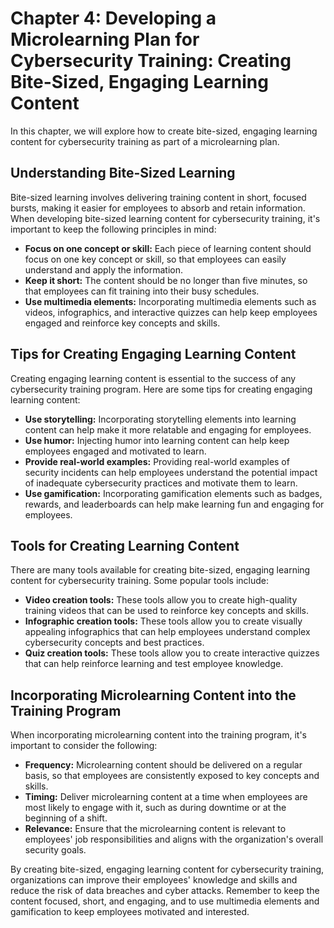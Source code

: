 Chapter 4: Developing a Microlearning Plan for Cybersecurity Training: Creating Bite-Sized, Engaging Learning Content
=====================================================================================================================

In this chapter, we will explore how to create bite-sized, engaging learning content for cybersecurity training as part of a microlearning plan.

Understanding Bite-Sized Learning
---------------------------------

Bite-sized learning involves delivering training content in short, focused bursts, making it easier for employees to absorb and retain information. When developing bite-sized learning content for cybersecurity training, it's important to keep the following principles in mind:

* **Focus on one concept or skill:** Each piece of learning content should focus on one key concept or skill, so that employees can easily understand and apply the information.
* **Keep it short:** The content should be no longer than five minutes, so that employees can fit training into their busy schedules.
* **Use multimedia elements:** Incorporating multimedia elements such as videos, infographics, and interactive quizzes can help keep employees engaged and reinforce key concepts and skills.

Tips for Creating Engaging Learning Content
-------------------------------------------

Creating engaging learning content is essential to the success of any cybersecurity training program. Here are some tips for creating engaging learning content:

* **Use storytelling:** Incorporating storytelling elements into learning content can help make it more relatable and engaging for employees.
* **Use humor:** Injecting humor into learning content can help keep employees engaged and motivated to learn.
* **Provide real-world examples:** Providing real-world examples of security incidents can help employees understand the potential impact of inadequate cybersecurity practices and motivate them to learn.
* **Use gamification:** Incorporating gamification elements such as badges, rewards, and leaderboards can help make learning fun and engaging for employees.

Tools for Creating Learning Content
-----------------------------------

There are many tools available for creating bite-sized, engaging learning content for cybersecurity training. Some popular tools include:

* **Video creation tools:** These tools allow you to create high-quality training videos that can be used to reinforce key concepts and skills.
* **Infographic creation tools:** These tools allow you to create visually appealing infographics that can help employees understand complex cybersecurity concepts and best practices.
* **Quiz creation tools:** These tools allow you to create interactive quizzes that can help reinforce learning and test employee knowledge.

Incorporating Microlearning Content into the Training Program
-------------------------------------------------------------

When incorporating microlearning content into the training program, it's important to consider the following:

* **Frequency:** Microlearning content should be delivered on a regular basis, so that employees are consistently exposed to key concepts and skills.
* **Timing:** Deliver microlearning content at a time when employees are most likely to engage with it, such as during downtime or at the beginning of a shift.
* **Relevance:** Ensure that the microlearning content is relevant to employees' job responsibilities and aligns with the organization's overall security goals.

By creating bite-sized, engaging learning content for cybersecurity training, organizations can improve their employees' knowledge and skills and reduce the risk of data breaches and cyber attacks. Remember to keep the content focused, short, and engaging, and to use multimedia elements and gamification to keep employees motivated and interested.
